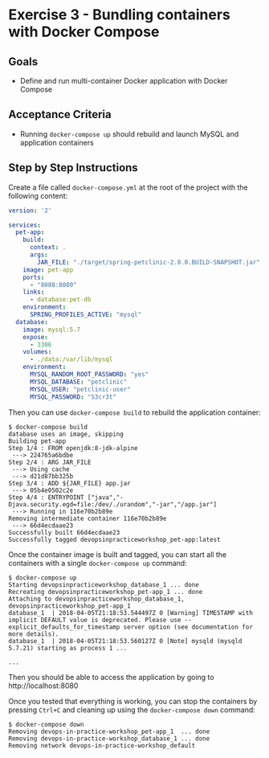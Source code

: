 # Exercise 3 - Bundling containers with Docker Compose

## Goals

* Define and run multi-container Docker application with Docker Compose

## Acceptance Criteria

* Running `docker-compose up` should rebuild and launch MySQL and application containers

## Step by Step Instructions

Create a file called `docker-compose.yml` at the root of the project with the
following content:

```yaml
version: '2'

services:
  pet-app:
    build:
      context: .
      args:
        JAR_FILE: "./target/spring-petclinic-2.0.0.BUILD-SNAPSHOT.jar"
    image: pet-app
    ports:
      - "8080:8080"
    links:
      - database:pet-db
    environment:
      SPRING_PROFILES_ACTIVE: "mysql"
  database:
    image: mysql:5.7
    expose:
      - 3306
    volumes:
      - ./data:/var/lib/mysql
    environment:
      MYSQL_RANDOM_ROOT_PASSWORD: "yes"
      MYSQL_DATABASE: "petclinic"
      MYSQL_USER: "petclinic-user"
      MYSQL_PASSWORD: "S3cr3t"
```

Then you can use `docker-compose build` to rebuild the application container:

```shell
$ docker-compose build
database uses an image, skipping
Building pet-app
Step 1/4 : FROM openjdk:8-jdk-alpine
 ---> 224765a6bdbe
Step 2/4 : ARG JAR_FILE
 ---> Using cache
 ---> d21d87bb325b
Step 3/4 : ADD ${JAR_FILE} app.jar
 ---> 05b4e0502c2e
Step 4/4 : ENTRYPOINT ["java","-Djava.security.egd=file:/dev/./urandom","-jar","/app.jar"]
 ---> Running in 116e70b2b89e
Removing intermediate container 116e70b2b89e
 ---> 66d4ecdaae23
Successfully built 66d4ecdaae23
Successfully tagged devopsinpracticeworkshop_pet-app:latest
```

Once the container image is built and tagged, you can start all the containers
with a single `docker-compose up` command:

```shell
$ docker-compose up
Starting devopsinpracticeworkshop_database_1 ... done
Recreating devopsinpracticeworkshop_pet-app_1 ... done
Attaching to devopsinpracticeworkshop_database_1, devopsinpracticeworkshop_pet-app_1
database_1  | 2018-04-05T21:18:53.544497Z 0 [Warning] TIMESTAMP with implicit DEFAULT value is deprecated. Please use --explicit_defaults_for_timestamp server option (see documentation for more details).
database_1  | 2018-04-05T21:18:53.560127Z 0 [Note] mysqld (mysqld 5.7.21) starting as process 1 ...

...
```

Then you should be able to access the application by going to http://localhost:8080

Once you tested that everything is working, you can stop the containers by
pressing `Ctrl+C` and cleaning up using the `docker-compose down` command:

```shell
$ docker-compose down
Removing devops-in-practice-workshop_pet-app_1  ... done
Removing devops-in-practice-workshop_database_1 ... done
Removing network devops-in-practice-workshop_default
```
